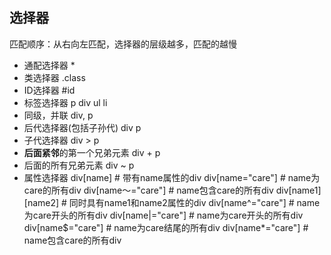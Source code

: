 ## 选择器
匹配顺序：从右向左匹配，选择器的层级越多，匹配的越慢
- 通配选择器
  *
- 类选择器
  .class
- ID选择器
  #id
- 标签选择器
  p div ul li
- 同级，并联
  div, p
- 后代选择器(包括子孙代)
  div p
- 子代选择器
  div > p
- **后面紧邻**的第一个兄弟元素
  div + p
- 后面的所有兄弟元素
  div ~ p
- 属性选择器
  div[name]  # 带有name属性的div
  div[name="care"]  # name为care的所有div
  div[name～="care"]  # name包含care的所有div
  div[name1][name2]  # 同时具有name1和name2属性的div
  div[name^="care"]  # name为care开头的所有div
  div[name|="care"]  # name为care开头的所有div
  div[name$="care"]  # name为care结尾的所有div
  div[name*="care"]  # name包含care的所有div